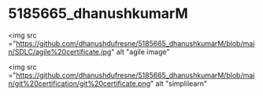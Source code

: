 # 5185665_dhanushkumarM
<img src ="https://github.com/dhanushdufresne/5185665_dhanushkumarM/blob/main/SDLC/agile%20certificate.jpg" alt "agile image" 


<img src ="https://github.com/dhanushdufresne/5185665_dhanushkumarM/blob/main/git%20certification/git%20certificate.png" alt "simplilearn"